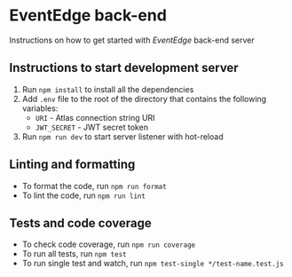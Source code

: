 # EventEdge back-end

Instructions on how to get started with _EventEdge_ back-end server

## Instructions to start development server

1. Run `npm install` to install all the dependencies
2. Add `.env` file to the root of the directory that contains the following variables:
    - `URI` - Atlas connection string URI
    - `JWT_SECRET` - JWT secret token
3. Run `npm run dev` to start server listener with hot-reload

## Linting and formatting

- To format the code, run `npm run format`
- To lint the code, run `npm run lint`

## Tests and code coverage

- To check code coverage, run `npm run coverage`
- To run all tests, run `npm test`
- To run single test and watch, run `npm test-single */test-name.test.js`
